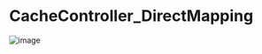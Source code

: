 # CacheController_DirectMapping
![image](https://github.com/user-attachments/assets/20499529-0fda-4370-8780-89735b72b1a4)
